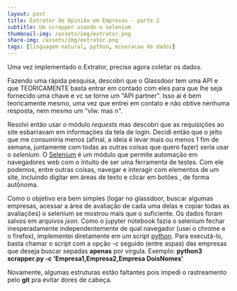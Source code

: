 ```yaml
---
layout: post
title: Extrator de Opinião em Empresas - parte 2
subtitle: Um scrapper usando o selenium
thumbnail-img: /assets/img/extrator.png
share-img: /assets/img/extrator.png
tags: [linguagem natural, python, mineracao de dados]
---
```


Uma vez implementado o Extrator, preciso agora coletar os dados.

Fazendo uma rápida pesquisa, descobri que o Glassdoor tem uma API e que TEORICAMENTE basta entrar em contado com eles para que lhe seja fornecido uma chave e vc se torne um "API partner". Isso ai é bem teoricamente mesmo, uma vez que entrei em contato e não obtive nenhuma resposta, nem mesmo um "vlw. mas n".

Resolvi então usar o módulo *requests* mas descobri que as requisições ao site esbarravam em informações da tela de login. Decidi então que o jeito que me consumiria menos (afinal, a ideia é levar mais ou menos 1 fim de semana, juntamente com todas as outras coisas que quero fazer) seria usar o *selenium*.
O [Selenium](https://pypi.org/project/selenium/) é um módulo que permite automação em navegadores web com o intuito de ser uma ferramenta de testes. Com ele podemos, entre outras coisas, navegar e interagir com elementos de um site, incluindo digitar em áreas de texto e clicar em botões , de forma autônoma.

Como o objetivo era bem simples (logar no glassdoor, buscar algumas empresas, acessar a área de avaliação de cada uma delas e copiar todas as avaliações) o selenium se mostrou mais que o suficiente. Os dados foram salvos em arquivos *json*.
Como o jupyter notebook fazia o selenium fechar inesperadamente independentemente de qual navegador (usei o chrome e o firefox), implementei diretamente em um script [python](https://github.com/wandgibaut/one_weekeed_projects/blob/master/glassdoor_selenium/scrapper.py).
Para executá-lo, basta chamar o script com a opção *-c* seguido (entre aspas) das empresas que deseja buscar sepadas **apenas** por virgula. Exemplo: **python3 scrapper.py -c 'Empresa1,Empresa2,Empresa DoisNomes'**


Novamente, algumas estruturas estão faltantes pois impedi o rastreamento pelo **git** pra evitar dores de cabeça.
